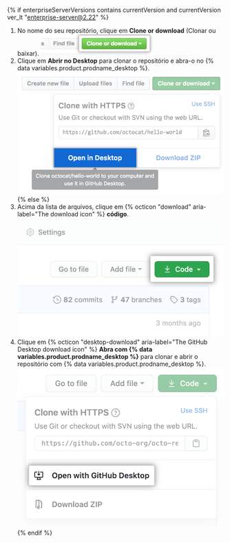 {% if enterpriseServerVersions contains currentVersion and currentVersion ver_lt "enterprise-server@2.22" %}
1. No nome do seu repositório, clique em **Clone or download** (Clonar ou baixar). ![Botão Clone or download (Clonar ou baixar)](/assets/images/help/repository/clone-repo-clone-url-button.png)
1. Clique em **Abrir no Desktop** para clonar o repositório e abra-o no
{% data variables.product.prodname_desktop %}.
![Botão Open in Desktop (Abrir no Desktop)](/assets/images/help/desktop/open-in-desktop-button.png)
{% else %}
1. Acima da lista de arquivos, clique em {% octicon "download" aria-label="The download icon" %} **código**. ![Botão de "Código"](/assets/images/help/repository/code-button.png)
1. Clique em
{% octicon "desktop-download" aria-label="The GitHub Desktop download icon" %} **Abra com {% data variables.product.prodname_desktop %}** para clonar e abrir o repositório com {% data variables.product.prodname_desktop %}.
  !["Abrir com o botão {% data variables.product.prodname_desktop %}"](/assets/images/help/repository/open-with-desktop.png)
{% endif %}
